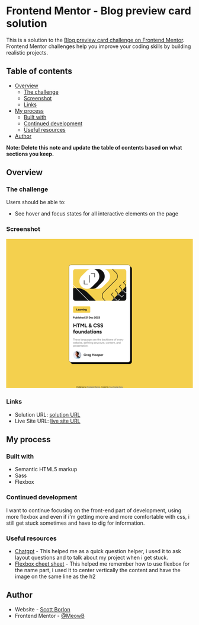 # Frontend Mentor - Blog preview card solution

This is a solution to the [Blog preview card challenge on Frontend Mentor](https://www.frontendmentor.io/challenges/blog-preview-card-ckPaj01IcS). Frontend Mentor challenges help you improve your coding skills by building realistic projects. 

## Table of contents

- [Overview](#overview)
  - [The challenge](#the-challenge)
  - [Screenshot](#screenshot)
  - [Links](#links)
- [My process](#my-process)
  - [Built with](#built-with)
  - [Continued development](#continued-development)
  - [Useful resources](#useful-resources)
- [Author](#author)

**Note: Delete this note and update the table of contents based on what sections you keep.**

## Overview

### The challenge

Users should be able to:

- See hover and focus states for all interactive elements on the page

### Screenshot

![](./screenshot.png)

### Links

- Solution URL: [solution URL](https://github.com/MeowB/blog-preview-card-main)
- Live Site URL: [live site URL](https://your-live-site-url.com)

## My process

### Built with

- Semantic HTML5 markup
- Sass
- Flexbox

### Continued development

I want to continue focusing on the front-end part of development, using more flexbox and even if i'm getting more and more comfortable with css, i still get stuck sometimes and have to dig for information.

### Useful resources

- [Chatgpt](https://chat.openai.com/) - This helped me as a quick question helper, i used it to ask layout questions and to talk about my project when i get stuck.
- [Flexbox cheet sheet](https://flexbox.malven.co/) - This helped me remember how to use flexbox for the name part, i used it to center vertically the content and have the image on the same line as the h2

## Author

- Website - [Scott Borlon](https://github.com/MeowB)
- Frontend Mentor - [@MeowB](https://www.frontendmentor.io/profile/MeowB)
